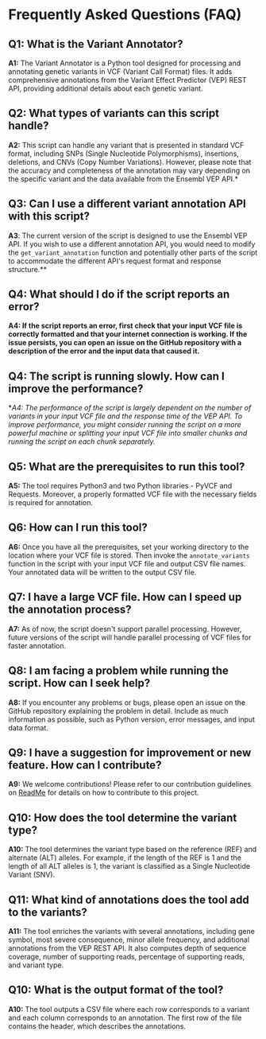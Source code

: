 # Frequently Asked Questions (FAQ)

## Q1: What is the Variant Annotator?

**A1:** The Variant Annotator is a Python tool designed for processing and annotating genetic variants in VCF (Variant Call Format) files. It adds comprehensive annotations from the Variant Effect Predictor (VEP) REST API, providing additional details about each genetic variant.

## Q2: What types of variants can this script handle?

**A2:** This script can handle any variant that is presented in standard VCF format, including SNPs (Single Nucleotide Polymorphisms), insertions, deletions, and CNVs (Copy Number Variations). However, please note that the accuracy and completeness of the annotation may vary depending on the specific variant and the data available from the Ensembl VEP API.*

## Q3: Can I use a different variant annotation API with this script?

**A3**: The current version of the script is designed to use the Ensembl VEP API. If you wish to use a different annotation API, you would need to modify the `get_variant_annotation` function and potentially other parts of the script to accommodate the different API's request format and response structure.**

## Q4: What should I do if the script reports an error?

**A4: If the script reports an error, first check that your input VCF file is correctly formatted and that your internet connection is working. If the issue persists, you can open an issue on the GitHub repository with a description of the error and the input data that caused it.**

## Q4: The script is running slowly. How can I improve the performance?
**A4: The performance of the script is largely dependent on the number of variants in your input VCF file and the response time of the VEP API. To improve performance, you might consider running the script on a more powerful machine or splitting your input VCF file into smaller chunks and running the script on each chunk separately.*

## Q5: What are the prerequisites to run this tool?

**A5:** The tool requires Python3 and two Python libraries - PyVCF and Requests. Moreover, a properly formatted VCF file with the necessary fields is required for annotation.

## Q6: How can I run this tool?

**A6:** Once you have all the prerequisites, set your working directory to the location where your VCF file is stored. Then invoke the `annotate_variants` function in the script with your input VCF file and output CSV file names. Your annotated data will be written to the output CSV file.

## Q7: I have a large VCF file. How can I speed up the annotation process?

**A7:** As of now, the script doesn't support parallel processing. However, future versions of the script will handle parallel processing of VCF files for faster annotation.

## Q8: I am facing a problem while running the script. How can I seek help?

**A8:** If you encounter any problems or bugs, please open an issue on the GitHub repository explaining the problem in detail. Include as much information as possible, such as Python version, error messages, and input data format. 

## Q9: I have a suggestion for improvement or new feature. How can I contribute?

**A9:** We welcome contributions! Please refer to our contribution guidelines on [ReadMe](README.md) for details on how to contribute to this project.

## Q10: How does the tool determine the variant type?

**A10:** The tool determines the variant type based on the reference (REF) and alternate (ALT) alleles. For example, if the length of the REF is 1 and the length of all ALT alleles is 1, the variant is classified as a Single Nucleotide Variant (SNV).

## Q11: What kind of annotations does the tool add to the variants?

**A11:** The tool enriches the variants with several annotations, including gene symbol, most severe consequence, minor allele frequency, and additional annotations from the VEP REST API. It also computes depth of sequence coverage, number of supporting reads, percentage of supporting reads, and variant type.

## Q10: What is the output format of the tool?

**A10:** The tool outputs a CSV file where each row corresponds to a variant and each column corresponds to an annotation. The first row of the file contains the header, which describes the annotations.


